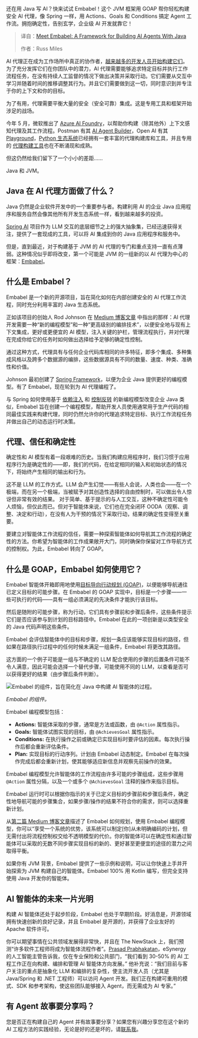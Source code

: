 
<!--
title: 认识Embabel：一个使用Java构建AI Agent的框架
cover: https://cdn.thenewstack.io/media/2025/06/e6fe4da0-java-embabbel.jpg
summary: 还在用 Java 写 AI？快来试试 Embabel！这个 JVM 框架用 GOAP 帮你轻松构建安全 AI 代理，像 Spring 一样，用 Actions、Goals 和 Conditions 搞定 Agent 工作流。拥抱确定性，告别玄学，企业级 AI 开发就靠它！
-->

还在用 Java 写 AI？快来试试 Embabel！这个 JVM 框架用 GOAP 帮你轻松构建安全 AI 代理，像 Spring 一样，用 Actions、Goals 和 Conditions 搞定 Agent 工作流。拥抱确定性，告别玄学，企业级 AI 开发就靠它！

> 译自：[Meet Embabel: A Framework for Building AI Agents With Java](https://thenewstack.io/meet-embabel-a-framework-for-building-ai-agents-with-java/)
> 
> 作者：Russ Miles

AI 代理正在成为工作场所中真正的协作者，[越来越多的开发人员开始构建它们](https://thenewstack.io/ai-agents-a-comprehensive-introduction-for-developers/)。为了充分发挥它们在你团队中的潜力，AI 代理需要能够追求特定目标并执行工作流程任务，在没有持续人工监督的情况下做出决策并采取行动。它们需要从交互中学习并随着时间的推移调整其行为。并且它们需要做到这一切，同时意识到并专注于你的上下文和你的目标。

为了有用，代理需要平衡大量的安全（安全可靠）集成。这是专用工具和框架开始涉足的战场。

今年 5 月，微软推出了 [Azure AI Foundry](https://thenewstack.io/microsoft-brings-mcp-local-ai-models-and-post-quantum-security-to-windows/)，以帮助你构建（除其他外）上下文感知代理及其工作流程。Postman 有其 [AI Agent Builder](https://www.postman.com/product/ai-agent-builder/)，Open AI 有其 [Playground](https://openai.com/index/new-tools-for-building-agents/)，[Python 生态系统](https://thenewstack.io/building-autonomous-systems-in-python-with-agentic-workflows/)已经拥有一套丰富的代理构建库和工具，并且专用的 [代理构建工具](https://thenewstack.io/ai-agents/)也在不断涌现和成熟。

但这仍然给我们留下了一个小小的差距……

Java 和 JVM。

## Java 在 AI 代理方面做了什么？

Java 仍然是企业软件开发中的一个重要参与者。构建利用 AI 的企业 Java 应用程序和服务自然会像其他所有开发生态系统一样，看到越来越多的投资。

[Spring AI](https://spring.io/projects/spring-ai) 项目作为 LLM 交互的底层细节之上的强大抽象集，已经迅速获得关注，提供了一套现成的工具，可以将 AI 集成到你的 Java 应用程序和服务中。

但是，直到最近，对于构建基于 JVM 的 AI 代理的专门和重点支持一直有点薄弱。这种情况似乎即将改变，第一个可能是 JVM 的一组新的以 AI 代理为中心的框架：[Embabel](https://github.com/embabel/embabel-agent)。

## 什么是 Embabel？

Embabel 是一个新的开源项目，旨在简化如何在内部创建安全的 AI 代理工作流程，同时充分利用丰富的 Java 生态系统。

正如该项目的创始人 Rod Johnson 在 [Medium 博客文章](https://medium.com/@springrod/embabel-a-new-agent-platform-for-the-jvm-1c83402e0014) 中指出的那样：AI 代理开发需要一种“新的编程模型”和一种“更高级别的编排技术”，以便安全地与现有上下文集成，更好或更便宜的 AI 模型，注入关键的护栏，管理流程执行，并对代理在完成你给它的任务时如何做出选择给予足够的确定性控制。

通过这种方式，代理具有与任何企业代码库相同的许多特征，即多个集成、多种集成风格以及跨多个数据源的编排，这些数据源具有不同的数量、速度、种类、准确性和价值。

Johnson 最初创建了 [Spring Framework](https://spring.io/projects/spring-framework)，以便为企业 Java 提供更好的编程模型。有了 Embabel，现在轮到为 AI 代理编程了。

与 Spring 如何使用基于 [依赖注入](https://docs.spring.io/spring-framework/reference/core/beans/dependencies/factory-collaborators.html) 和 [控制反转](https://docs.spring.io/spring-framework/reference/core/beans/introduction.html) 的新编程模型改变企业 Java 类似，Embabel 旨在创建一个编程模型，帮助开发人员使用通常用于生产代码的相同最佳实践来构建代理，同时仍然允许你的代理追求特定目标、执行工作流程任务并做出自己的动态运行时决策。

## 代理、信任和确定性

确定性和 AI 模型有着一段艰难的历史。当我们构建应用程序时，我们习惯于应用程序行为是确定性的——即，我们的代码，在给定相同的输入和初始状态的情况下，将始终产生相同的输出和行为。

这不是 LLM 的工作方式。LLM 会产生幻觉——有些人会说，人类也会——在一个极端，而在另一个极端，当被赋予对其创造性选择的自由控制时，可以做出令人惊讶但非常有效的结果。
对于简单、基于提示的与人工交互，这种不确定性可能令人烦恼，但仅此而已。但对于智能体来说，它们也在完全闭环 OODA（观察、调整、决定和行动），在没有人为干预的情况下采取行动，结果的确定性变得至关重要。

要建立对智能体工作流程的信任，需要一种探索智能体如何导航其工作流程的确定性的方法。你希望为智能体的工作成果敞开大门，同时确保你保留对工作导航方式的控制权。为此，Embabel 转向了 GOAP。

## 什么是 GOAP，Embabel 如何使用它？

Embabel 智能体开箱即用地使用[目标导向行动规划 (GOAP)](https://www.reddit.com/r/godot/comments/xgrk0g/goap_goaloriented_action_planning_is_absolutely/)，以便能够导航通往已定义目标的可能步骤。在 Embabel 的 GOAP 实现中，目标是一个步骤——一些可执行的代码——具有一组必须满足的先决条件才能执行该目标。

然后是随附的可能步骤，称为行动，它们具有步骤前和步骤后条件，这些条件提示它们是否应该参与到计划的目标路径中。Embabel 在此的一项创新是以类型安全的 Java 代码声明这些条件。

Embabel 会评估智能体中的目标和步骤，规划一条应该能够实现目标的路径，但如果在路径执行过程中的任何时候未满足一组条件，Embabel 将更改其路径。

这方面的一个例子可能是一组与不确定的 LLM 配合使用的步骤的后置条件可能不令人满意，因此可能会选择一个替代步骤，可能使用不同的 LLM，以查看是否可以获得更好的结果（由步骤后条件判断）。

![Embabel 的组件，旨在简化在 Java 中构建 AI 智能体的过程。](https://cdn.thenewstack.io/media/2025/06/f397190f-embabel-components-1024x690.png)

*Embabel 的组件。*

Embabel 编程模型包括：

- **Actions:** 智能体采取的步骤，通常是方法或函数，由 `@Action` 属性指示。
- **Goals:** 智能体试图实现的目标，由 `@AchievesGoal` 属性指示。
- **Conditions:** 在执行操作之前或确定已实现目标时要评估的因素。每次执行操作后都会重新评估条件。
- **Plan:** 实现目标的行动序列。计划由 Embabel 动态制定。Embabel 在每次操作完成后都会重新计划，使其能够适应新信息并观察先前操作的效果。

Embabel 编程模型允许智能体的工作流程由许多可能的步骤组成，这些步骤用 `@Action` 属性分隔，以及一个或多个 `@AchievesGoal` 注释的操作来指示目标。

Embabel 运行时可以根据你指示的关于已定义目标的步骤前和步骤后条件，确定性地导航可能的步骤集合，如果步骤/操作的结果不符合你的需求，则可以选择重新计划。

从[第二篇 Medium 博客文章](https://medium.com/@springrod/ai-for-your-gen-ai-how-and-why-embabel-plans-3930244218f6)描述了 Embabel 如何规划，使用 Embabel 编程模型，你可以“享受一个系统的优势，该系统可以制定[你]从未明确编码的计划，但无需付出将流程控制权交给不透明模型的代价。你的智能体可以在确定性和通过智能体可以采取的无数不同步骤实现目标的新的、更好甚至更便宜的途径的潜力之间取得平衡。

如果你有 JVM 背景，Embabel 提供了一些示例和说明，可以让你快速上手并开始探索为 JVM 构建自己的智能体。Embabel 100% 用 Kotlin 编写，但完全支持使用 Java 开发你的智能体。

## AI 智能体的未来一片光明

构建 AI 智能体还处于起步阶段，Embabel 也处于早期阶段。好消息是，开源领域拥有快速创新的良好记录，并且 Embabel 是开源的，并获得了企业友好的 Apache 软件许可。

你可以期望事情在公共领域发展得非常快，并且在 The NewStack 上，我们预测“许多软件工程师将成为智能体流程作者”。[Prasad Prabhakatan](https://www.linkedin.com/in/prasadprabhakaran)，eSynergy 的人工智能主管告诉我，仅在专业保险和公共部门，“我们看到 30-50% 的 AI 工程工作正在向构建、编排和管理 AI 智能体方向发展。”
他补充说：“我们目前与客户关注的重点是抽象化 LLM 和编排的复杂性，使主流开发人员（尤其是 Java/Spring 和 .NET 工程师）可以访问 Agent 开发。我们正在构建可重用的模式、SDK 和参考架构，使这些团队能够接入 Agent，而无需成为 AI 专家。”

## 有 Agent 故事要分享吗？

您是否正在构建自己的 Agent 并有故事要分享？如果您有兴趣分享您在这个新的 AI 工程方法的实践经验，无论是好的还是坏的，请[联系我](https://www.linkedin.com/in/russmiles/)。